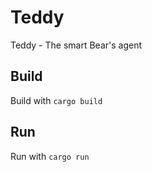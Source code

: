 # Teddy
Teddy - The smart Bear's agent 

## Build
Build with `cargo build`

## Run
Run with `cargo run`
